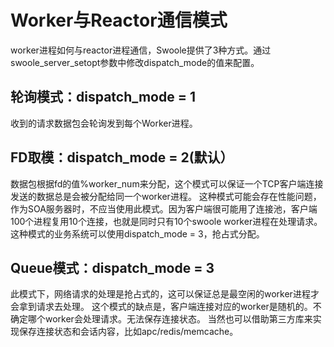 Worker与Reactor通信模式
=====
worker进程如何与reactor进程通信，Swoole提供了3种方式。通过swoole_server_setopt参数中修改dispatch_mode的值来配置。

轮询模式：dispatch_mode = 1
-----
收到的请求数据包会轮询发到每个Worker进程。

FD取模：dispatch_mode = 2(默认）
-----
数据包根据fd的值%worker_num来分配，这个模式可以保证一个TCP客户端连接发送的数据总是会被分配给同一个worker进程。
这种模式可能会存在性能问题，作为SOA服务器时，不应当使用此模式。因为客户端很可能用了连接池，客户端100个进程复用10个连接，也就是同时只有10个swoole worker进程在处理请求。这种模式的业务系统可以使用dispatch_mode = 3，抢占式分配。

Queue模式：dispatch_mode = 3
-----
此模式下，网络请求的处理是抢占式的，这可以保证总是最空闲的worker进程才会拿到请求去处理。
这个模式的缺点是，客户端连接对应的worker是随机的。不确定哪个worker会处理请求。无法保存连接状态。
当然也可以借助第三方库来实现保存连接状态和会话内容，比如apc/redis/memcache。


